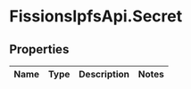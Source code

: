 # FissionsIpfsApi.Secret

## Properties
Name | Type | Description | Notes
------------ | ------------- | ------------- | -------------


